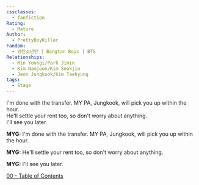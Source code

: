 ```yaml
---
cssclasses:
  - fanfiction
Rating:
  - Mature
Author:
  - PrettyBoyKiller
Fandom:
  - 방탄소년단 | Bangtan Boys | BTS
Relationships:
  - Min Yoongi/Park Jimin
  - Kim Namjoon/Kim Seokjin
  - Jeon Jungkook/Kim Taehyung
tags:
  - Stage
---
```

<div class="chat">
<div data-time="MYG" class="msg rcvd"> I'm done with the transfer. MY PA, Jungkook, will pick you up within the hour. </div>
<div data-time="MYG" class="msg rcvd"> He'll settle your rent too, so don't worry about anything. </div>
<div data-time="MYG" class="msg rcvd"> I'll see you later. </div>
</div>



<p class="msg"><b>MYG:</b> I'm done with the transfer. MY PA, Jungkook, will pick you up within the hour.</p>
<p class="msg"><b>MYG:</b> He'll settle your rent too, so don't worry about anything.</p>
<p class="msg"><b>MYG:</b> I'll see you later.</p>




<div class="chat">
<div data-time="MYG" class="msg rcvd">  </div>
<div data-time="MINIMIN" class="msg sent">  </div>
</div>

[00 - Table of Contents](00%20-%20Table%20of%20Contents.md)